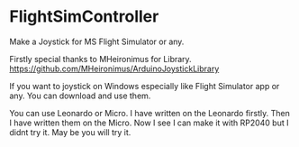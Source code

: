 # FlightSimController
Make a Joystick for MS Flight Simulator or any.

Firstly special thanks to MHeironimus for Library. https://github.com/MHeironimus/ArduinoJoystickLibrary

If you want to joystick on Windows especially like Flight Simulator app or any. You can download and use them.

You can use Leonardo or Micro. I have written on the Leonardo firstly. Then I have written them on the Micro. Now I see I can make it with RP2040 but I didnt try it. May be you will try it.
